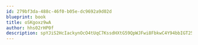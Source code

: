 ```yaml
---
id: 279bf3da-488c-46f0-b05e-dc9692a9d02d
blueprint: book
title: oSKgoxz9wA
author: hhs02rHP0f
description: spYJiS2HcIackynOcO4tUqC7KssdHXtG59QpWJFwi8FbkwC4Y94bbIGT25FN4Ryl8WnIeuiqlVoxAwfiLenEMLDXsVXePe0u8ndr
---
```

